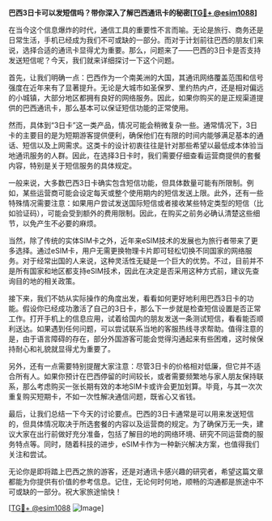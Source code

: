 **巴西3日卡可以发短信吗？带你深入了解巴西通讯卡的秘密[[TG💪+ @esim1088](https://t.me/s/esim1088)]**

在当今这个信息爆炸的时代，通信工具的重要性不言而喻。无论是旅行、商务还是日常生活，手机已经成为我们不可或缺的一部分。而对于计划前往巴西的朋友们来说，选择合适的通讯卡显得尤为重要。那么，问题来了——巴西的3日卡是否支持发送短信呢？今天，我们就来详细探讨一下这个问题。

首先，让我们明确一点：巴西作为一个南美洲的大国，其通讯网络覆盖范围和信号强度在近年来有了显著提升。无论是大城市如圣保罗、里约热内卢，还是相对偏远的小城镇，大部分地区都拥有良好的网络服务。因此，如果你购买的是正规渠道提供的巴西通讯卡，那么基本可以保证短信功能的正常使用。

然而，具体到“3日卡”这一类产品，情况可能会稍微复杂一些。通常情况下，3日卡的主要目的是为短期游客提供便利，确保他们在有限的时间内能够满足基本的通话、短信以及上网需求。这类卡的设计初衷往往是针对那些希望以最低成本体验当地通讯服务的人群。因此，在选择3日卡时，我们需要仔细查看运营商提供的套餐内容，特别是关于短信服务的具体规定。

一般来说，大多数巴西3日卡确实包含短信功能，但具体数量可能有所限制。例如，某些运营商可能会设定每天或整个使用期内的短信发送上限。此外，还有一些特殊情况需要注意：如果用户尝试发送国际短信或者接收某些特定类型的短信（比如验证码），可能会受到额外的费用限制。因此，在购买之前务必确认清楚这些细节，以免产生不必要的麻烦。

当然，除了传统的实体SIM卡之外，近年来eSIM技术的发展也为旅行者带来了更多选择。通过eSIM卡，用户无需更换物理卡片即可轻松切换不同国家的网络服务。对于经常出国的人来说，这种灵活性无疑是一个巨大的优势。不过，目前并不是所有国家和地区都支持eSIM技术，因此在决定是否采用这种方式前，建议先查询目的地的相关政策。

接下来，我们不妨从实际操作的角度出发，看看如何更好地利用巴西3日卡的功能。假设你已经成功激活了自己的3日卡，那么下一步就是检查短信设置是否正常工作。打开手机上的信息应用，试着给国内的朋友发送一条测试短信，看看能否顺利送达。如果遇到任何问题，可以尝试联系当地的客服热线寻求帮助。值得注意的是，由于语言障碍的存在，部分外国游客可能会觉得沟通起来有些困难，这时候保持耐心和礼貌就显得尤为重要了。

另外，还有一点需要特别提醒大家注意：尽管3日卡的价格相对低廉，但它并不适合所有人。如果你预计在巴西停留的时间较长，或者需要频繁地与家人朋友保持联系，那么考虑购买一张长期有效的本地SIM卡或许会更加划算。毕竟，与其一次次重复购买短期卡，不如一次性解决通信问题，既省心又省钱。

最后，让我们总结一下今天的讨论要点。巴西的3日卡通常是可以用来发送短信的，但具体情况取决于所选套餐的内容以及运营商的规定。为了确保万无一失，建议大家在出行前做好充分准备，包括了解目的地的网络环境、研究不同运营商的服务特点等。同时，随着科技的进步，eSIM卡作为一种新兴解决方案，也值得我们关注和尝试。

无论你是即将踏上巴西之旅的游客，还是对通讯卡感兴趣的研究者，希望这篇文章都能为你提供有价值的参考信息。记住，无论何时何地，顺畅的沟通都是旅途中不可或缺的一部分。祝大家旅途愉快！

[[TG💪+ @esim1088](https://t.me/s/esim1088) ![Image](https://i.postimg.cc/4NQfJmqS/Snipaste-2025-05-13-00-14-12.png)]